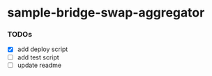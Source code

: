 # sample-bridge-swap-aggregator

### TODOs

- [x] add deploy script
- [ ] add test script
- [ ] update readme
